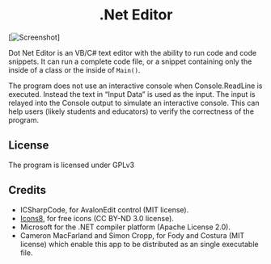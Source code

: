 <h1 align=center>
  .Net Editor
</h1>

[![Screenshot](https://preview.ibb.co/gOObAk/Dot_Net_Editor_2017_05_09_18_01_37.png)]

Dot Net Editor is an VB/C# text editor with the ability to run code and code snippets. It can run a complete code file, or a snippet containing only the inside of a class or the inside of `Main()`.

The program does not use an interactive console when Console.ReadLine is executed. Instead the text in “Input Data” is used as the input.
The input is relayed into the Console output to simulate an interactive console.
This can help users (likely students and educators) to verify the correctness of the program.

## License

The program is licensed under GPLv3

## Credits

* ICSharpCode, for AvalonEdit control (MIT license).
* [Icons8](https://icons8.com), for free icons (CC BY-ND 3.0 license).
* Microsoft for the .NET compiler platform (Apache License 2.0).
* Cameron MacFarland and Simon Cropp, for Fody and Costura (MIT license) which enable this app to be distributed as an single executable file.
